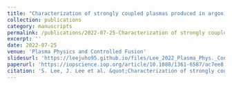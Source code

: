 ```yaml
---
title: "Characterization of strongly coupled plasmas produced in argon supercritical fluids"
collection: publications
category: manuscripts
permalink: /publications/2022-07-25-Characterization of strongly coupled plasmas produced in argon supercritical fluids
excerpt: ''
date: 2022-07-25
venue: 'Plasma Physics and Controlled Fusion'
slidesurl: 'https://leejuho95.github.io/files/Lee_2022_Plasma_Phys._Control._Fusion_64_095010.pdf'
paperurl: 'https://iopscience.iop.org/article/10.1088/1361-6587/ac7ee8'
citation: 'S. Lee, J. Lee et al. &quot;Characterization of strongly coupled plasmas produced in argon supercritical fluids.&quot; <i>Plasma Phys. Control. Fusion</i>. <b>64</b>, 095010(2022).'
---
```

